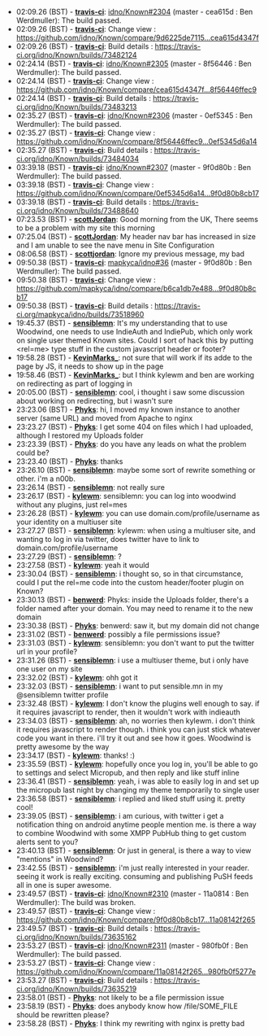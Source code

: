 * 02:09.26 (BST) - __[travis-ci](https://github.com/travis-ci)__: <a href="https://github.com/idno/Known/issues/2304">idno/Known#2304</a> (master - cea615d : Ben Werdmuller): The build passed.
* 02:09.26 (BST) - __[travis-ci](https://github.com/travis-ci)__: Change view : https://github.com/idno/Known/compare/9d6225de7115...cea615d4347f
* 02:09.26 (BST) - __[travis-ci](https://github.com/travis-ci)__: Build details : https://travis-ci.org/idno/Known/builds/73482124
* 02:24.14 (BST) - __[travis-ci](https://github.com/travis-ci)__: <a href="https://github.com/idno/Known/issues/2305">idno/Known#2305</a> (master - 8f56446 : Ben Werdmuller): The build passed.
* 02:24.14 (BST) - __[travis-ci](https://github.com/travis-ci)__: Change view : https://github.com/idno/Known/compare/cea615d4347f...8f56446ffec9
* 02:24.14 (BST) - __[travis-ci](https://github.com/travis-ci)__: Build details : https://travis-ci.org/idno/Known/builds/73483213
* 02:35.27 (BST) - __[travis-ci](https://github.com/travis-ci)__: <a href="https://github.com/idno/Known/issues/2306">idno/Known#2306</a> (master - 0ef5345 : Ben Werdmuller): The build passed.
* 02:35.27 (BST) - __[travis-ci](https://github.com/travis-ci)__: Change view : https://github.com/idno/Known/compare/8f56446ffec9...0ef5345d6a14
* 02:35.27 (BST) - __[travis-ci](https://github.com/travis-ci)__: Build details : https://travis-ci.org/idno/Known/builds/73484034
* 03:39.18 (BST) - __[travis-ci](https://github.com/travis-ci)__: <a href="https://github.com/idno/Known/issues/2307">idno/Known#2307</a> (master - 9f0d80b : Ben Werdmuller): The build passed.
* 03:39.18 (BST) - __[travis-ci](https://github.com/travis-ci)__: Change view : https://github.com/idno/Known/compare/0ef5345d6a14...9f0d80b8cb17
* 03:39.18 (BST) - __[travis-ci](https://github.com/travis-ci)__: Build details : https://travis-ci.org/idno/Known/builds/73488640
* 07:23.53 (BST) - __[scottJordan](https://github.com/scottJordan)__: Good morning from the UK, There seems to be a problem with my site this morning
* 07:25.04 (BST) - __[scottJordan](https://github.com/scottJordan)__: My header nav bar has increased in size and I am unable to see the nave menu in Site Configuration
* 08:06.58 (BST) - __[scottjordan](https://github.com/scottjordan)__: Ignore my previous message, my bad
* 09:50.38 (BST) - __[travis-ci](https://github.com/travis-ci)__: <a href="https://github.com/mapkyca/idno/issues/36">mapkyca/idno#36</a> (master - 9f0d80b : Ben Werdmuller): The build passed.
* 09:50.38 (BST) - __[travis-ci](https://github.com/travis-ci)__: Change view : https://github.com/mapkyca/idno/compare/b6ca1db7e488...9f0d80b8cb17
* 09:50.38 (BST) - __[travis-ci](https://github.com/travis-ci)__: Build details : https://travis-ci.org/mapkyca/idno/builds/73518960
* 19:45.37 (BST) - __[sensiblemn](https://github.com/sensiblemn)__: It's my understanding that to use Woodwind, one needs to use IndieAuth and IndiePub, which only work on single user themed Known sites. Could I sort of hack this by putting <rel=me> type stuff in the custom javascript header or footer?
* 19:58.28 (BST) - __[KevinMarks_](https://github.com/KevinMarks_)__: not sure that will work if its adde to the page by JS, it needs to show up in the page
* 19:58.46 (BST) - __[KevinMarks_](https://github.com/KevinMarks_)__: but I think kylewm and ben are working on redirecting as part of logging in
* 20:05.00 (BST) - __[sensiblemn](https://github.com/sensiblemn)__: cool, i thought i saw some discussion about working on redirecting, but i wasn't sure
* 23:23.06 (BST) - __[Phyks](https://github.com/Phyks)__: hi, I moved my known instance to another server (same URL) and moved from Apache to nginx
* 23:23.27 (BST) - __[Phyks](https://github.com/Phyks)__: I get some 404 on files which I had uploaded, although I restored my Uploads folder
* 23:23.39 (BST) - __[Phyks](https://github.com/Phyks)__: do you have any leads on what the problem could be?
* 23:23.40 (BST) - __[Phyks](https://github.com/Phyks)__: thanks
* 23:26.10 (BST) - __[sensiblemn](https://github.com/sensiblemn)__: maybe some sort of rewrite something or other. i'm a n00b.
* 23:26.14 (BST) - __[sensiblemn](https://github.com/sensiblemn)__: not really sure
* 23:26.17 (BST) - __[kylewm](https://github.com/kylewm)__: sensiblemn: you can log into woodwind without any plugins, just rel=mes
* 23:26.28 (BST) - __[kylewm](https://github.com/kylewm)__: you can use domain.com/profile/username as your identity on a multiuser site
* 23:27.27 (BST) - __[sensiblemn](https://github.com/sensiblemn)__: kylewm: when using a multiuser site, and wanting to log in via twitter, does twitter have to link to domain.com/profile/username
* 23:27.29 (BST) - __[sensiblemn](https://github.com/sensiblemn)__: ?
* 23:27.58 (BST) - __[kylewm](https://github.com/kylewm)__: yeah it would
* 23:30.04 (BST) - __[sensiblemn](https://github.com/sensiblemn)__: i thought so, so in that circumstance, could I put the rel=me code into the custom header/footer plugin on Known?
* 23:30.13 (BST) - __[benwerd](https://github.com/benwerd)__: Phyks: inside the Uploads folder, there's a folder named after your domain. You may need to rename it to the new domain
* 23:30.38 (BST) - __[Phyks](https://github.com/Phyks)__: benwerd: saw it, but my domain did not change
* 23:31.02 (BST) - __[benwerd](https://github.com/benwerd)__: possibly a file permissions issue?
* 23:31.03 (BST) - __[kylewm](https://github.com/kylewm)__: sensiblemn: you don't want to put the twitter url in your profile?
* 23:31.26 (BST) - __[sensiblemn](https://github.com/sensiblemn)__: i use a multiuser theme, but i only have one user on my site
* 23:32.02 (BST) - __[kylewm](https://github.com/kylewm)__: ohh got it
* 23:32.03 (BST) - __[sensiblemn](https://github.com/sensiblemn)__: i want to put sensible.mn in my @sensiblemn twitter profile
* 23:32.48 (BST) - __[kylewm](https://github.com/kylewm)__: I don't know the plugins well enough to say. if it requires javascript to render, then it wouldn't work with indieauth
* 23:34.03 (BST) - __[sensiblemn](https://github.com/sensiblemn)__: ah, no worries then kylewm. i don't think it requires javascript to render though. i think you can just stick whatever code you want in there. i'll try it out and see how it goes. Woodwind is pretty awesome by the way
* 23:34.17 (BST) - __[kylewm](https://github.com/kylewm)__: thanks! :)
* 23:35.59 (BST) - __[kylewm](https://github.com/kylewm)__: hopefully once you log in, you'll be able to go to settings and select Micropub, and then reply and like stuff inline
* 23:36.41 (BST) - __[sensiblemn](https://github.com/sensiblemn)__: yeah, i was able to easily log in and set up the micropub last night by changing my theme temporarily to single user
* 23:36.58 (BST) - __[sensiblemn](https://github.com/sensiblemn)__: i replied and liked stuff using it. pretty cool!
* 23:39.05 (BST) - __[sensiblemn](https://github.com/sensiblemn)__: i am curious, with twitter i get a notification thing on android anytime people mention me. is there a way to combine Woodwind with some XMPP PubHub thing to get custom alerts sent to you?
* 23:40.13 (BST) - __[sensiblemn](https://github.com/sensiblemn)__: Or just in general, is there a way to view "mentions" in Woodwind?
* 23:42.55 (BST) - __[sensiblemn](https://github.com/sensiblemn)__: i'm just really interested in your reader. seeing it work is really exciting. consuming and publishing PuSH feeds all in one is super awesome.
* 23:49.57 (BST) - __[travis-ci](https://github.com/travis-ci)__: <a href="https://github.com/idno/Known/issues/2310">idno/Known#2310</a> (master - 11a0814 : Ben Werdmuller): The build was broken.
* 23:49.57 (BST) - __[travis-ci](https://github.com/travis-ci)__: Change view : https://github.com/idno/Known/compare/9f0d80b8cb17...11a08142f265
* 23:49.57 (BST) - __[travis-ci](https://github.com/travis-ci)__: Build details : https://travis-ci.org/idno/Known/builds/73635162
* 23:53.27 (BST) - __[travis-ci](https://github.com/travis-ci)__: <a href="https://github.com/idno/Known/issues/2311">idno/Known#2311</a> (master - 980fb0f : Ben Werdmuller): The build passed.
* 23:53.27 (BST) - __[travis-ci](https://github.com/travis-ci)__: Change view : https://github.com/idno/Known/compare/11a08142f265...980fb0f5277e
* 23:53.27 (BST) - __[travis-ci](https://github.com/travis-ci)__: Build details : https://travis-ci.org/idno/Known/builds/73635219
* 23:58.01 (BST) - __[Phyks](https://github.com/Phyks)__: not likely to be a file permission issue
* 23:58.19 (BST) - __[Phyks](https://github.com/Phyks)__: does anybody know how /file/SOME_FILE should be rewritten please?
* 23:58.28 (BST) - __[Phyks](https://github.com/Phyks)__: I think my rewriting with nginx is pretty bad
